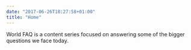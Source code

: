 ```yaml
---
date: "2017-06-26T18:27:58+01:00"
title: "Home"
---
```


World FAQ is a content series focused on answering some of the bigger questions we face today.
